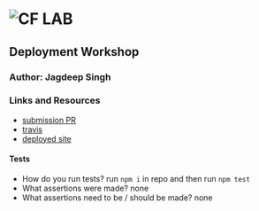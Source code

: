 ![CF](http://i.imgur.com/7v5ASc8.png) LAB
=================================================

## Deployment Workshop

### Author: Jagdeep Singh

### Links and Resources
* [submission PR](https://github.com/401-advanced-javascript-js/lab-00-deployment/pull/3)
* [travis](https://travis-ci.com/401-advanced-javascript-js/lab-00-deployment)
* [deployed site](http://js-401-lab-00-deployment.herokuapp.com/)
  
#### Tests
* How do you run tests?
  run `npm i` in repo and then run `npm test`
* What assertions were made?
  none
* What assertions need to be / should be made?
  none